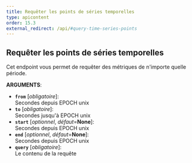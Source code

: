 ```yaml
---
title: Requêter les points de séries temporelles
type: apicontent
order: 15.3
external_redirect: /api/#query-time-series-points
---
```


## Requêter les points de séries temporelles
Cet endpoint vous permet de requêter des métriques de n'importe quelle période.

**ARGUMENTS**:

* **`from`** [*obligatoire*]:  
    Secondes depuis EPOCH unix
* **`to`** [*obligatoire*]:  
    Secondes jusqu'à EPOCH unix
* **`start`** [*optionnel*, *défaut*=**None**]:  
    Secondes depuis EPOCH unix
* **`end`** [*optionnel*, *défaut*=**None**]:  
    Secondes depuis EPOCH unix
* **`query`** [*obligatoire*]:  
  Le contenu de la requête

